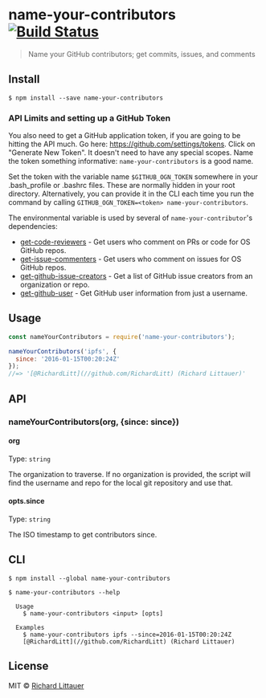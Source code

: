 # name-your-contributors [![Build Status](https://travis-ci.org/RichardLitt/name-your-contributors.svg?branch=master)](https://travis-ci.org/RichardLitt/name-your-contributors)

> Name your GitHub contributors; get commits, issues, and comments

## Install

```
$ npm install --save name-your-contributors
```

### API Limits and setting up a GitHub Token

You also need to get a GitHub application token, if you are going to be hitting the API much. Go here: https://github.com/settings/tokens. Click on "Generate New Token". It doesn't need to have any special scopes. Name the token something informative: `name-your-contributors` is a good name.

Set the token with the variable name `$GITHUB_OGN_TOKEN` somewhere in your .bash_profile or .bashrc files. These are normally hidden in your root directory. Alternatively, you can provide it in the CLI each time you run the command by calling `GITHUB_OGN_TOKEN=<token> name-your-contributors`.

The environmental variable is used by several of `name-your-contributor`'s dependencies:

 * [get-code-reviewers](https://github.com/RichardLitt/get-code-reviewers) - Get users who comment on PRs or code for OS GitHub repos.
 * [get-issue-commenters](https://github.com/richardlitt/get-issue-commenters) - Get users who comment on issues for OS GitHub repos.
 * [get-github-issue-creators](https://github.com/RichardLitt/get-github-issue-creators) - Get a list of GitHub issue creators from an organization or repo.
 * [get-github-user](https://github.com/RichardLitt/get-github-user) - Get GitHub user information from just a username.

## Usage

```js
const nameYourContributors = require('name-your-contributors');

nameYourContributors('ipfs', {
  since: '2016-01-15T00:20:24Z'
});
//=> '[@RichardLitt](//github.com/RichardLitt) (Richard Littauer)'
```


## API

### nameYourContributors(org, {since: since})

#### org

Type: `string`

The organization to traverse. If no organization is provided, the script
will find the username and repo for the local git repository and use that.

#### opts.since

Type: `string`

The ISO timestamp to get contributors since.


## CLI

```
$ npm install --global name-your-contributors
```

```
$ name-your-contributors --help

  Usage
    $ name-your-contributors <input> [opts]

  Examples
    $ name-your-contributors ipfs --since=2016-01-15T00:20:24Z
    [@RichardLitt](//github.com/RichardLitt) (Richard Littauer)

```


## License

MIT © [Richard Littauer](http://burntfen.com)
